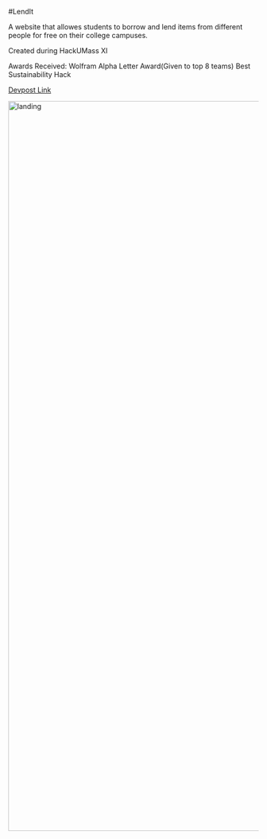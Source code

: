 #LendIt

A website that allowes students to borrow and lend items from different people for free on their college campuses. 

Created during HackUMass XI

Awards Received:
Wolfram Alpha Letter Award(Given to top 8 teams)
Best Sustainability Hack


<a href="https://devpost.com/software/lendit-rmgkul?ref_content=user-portfolio&ref_feature=in_progress" alt="devpost">Devpost Link</a>

<img width="1470" alt="landing" src="https://github.com/shobhitmehro/LendIt/assets/131730833/7d6a763f-3711-4ccc-82ea-3ff796788441">
